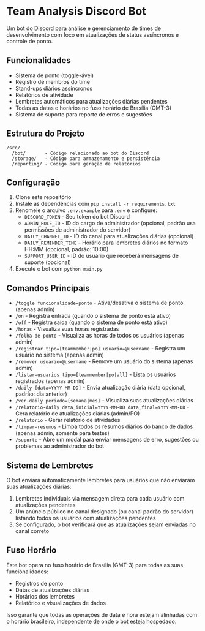 # Team Analysis Discord Bot

Um bot do Discord para análise e gerenciamento de times de desenvolvimento com foco em atualizações de status assíncronos e controle de ponto.

## Funcionalidades

- Sistema de ponto (toggle-ável)
- Registro de membros do time
- Stand-ups diários assíncronos
- Relatórios de atividade
- Lembretes automáticos para atualizações diárias pendentes
- Todas as datas e horários no fuso horário de Brasília (GMT-3)
- Sistema de suporte para reporte de erros e sugestões

## Estrutura do Projeto

```
/src/
  /bot/       - Código relacionado ao bot do Discord
  /storage/   - Código para armazenamento e persistência
  /reporting/ - Código para geração de relatórios
```

## Configuração

1. Clone este repositório
2. Instale as dependências com `pip install -r requirements.txt`
3. Renomeie o arquivo `.env.example` para `.env` e configure:
   - `DISCORD_TOKEN` - Seu token do bot Discord
   - `ADMIN_ROLE_ID` - ID do cargo de administrador (opcional, padrão usa permissões de administrador do servidor)
   - `DAILY_CHANNEL_ID` - ID do canal para atualizações diárias (opcional)
   - `DAILY_REMINDER_TIME` - Horário para lembretes diários no formato HH:MM (opcional, padrão: 10:00)
   - `SUPPORT_USER_ID` - ID do usuário que receberá mensagens de suporte (opcional)
4. Execute o bot com `python main.py`

## Comandos Principais

- `/toggle funcionalidade=ponto` - Ativa/desativa o sistema de ponto (apenas admin)
- `/on` - Registra entrada (quando o sistema de ponto está ativo)
- `/off` - Registra saída (quando o sistema de ponto está ativo)
- `/horas` - Visualiza suas horas registradas
- `/folha-de-ponto` - Visualiza as horas de todos os usuários (apenas admin)
- `/registrar tipo=[teammember|po] usuario=@username` - Registra um usuário no sistema (apenas admin)
- `/remover usuario=@username` - Remove um usuário do sistema (apenas admin)
- `/listar-usuarios tipo=[teammember|po|all]` - Lista os usuários registrados (apenas admin)
- `/daily [data=YYYY-MM-DD]` - Envia atualização diária (data opcional, padrão: dia anterior)
- `/ver-daily periodo=[semana|mes]` - Visualiza suas atualizações diárias
- `/relatorio-daily data_inicial=YYYY-MM-DD data_final=YYYY-MM-DD` - Gera relatório de atualizações diárias (admin/PO)
- `/relatorio` - Gerar relatório de atividades
- `/limpar-resumos` - Limpa todos os resumos diários do banco de dados (apenas admin, somente para testes)
- `/suporte` - Abre um modal para enviar mensagens de erro, sugestões ou problemas ao administrador do bot

## Sistema de Lembretes

O bot enviará automaticamente lembretes para usuários que não enviaram suas atualizações diárias:

1. Lembretes individuais via mensagem direta para cada usuário com atualizações pendentes
2. Um anúncio público no canal designado (ou canal padrão do servidor) listando todos os usuários com atualizações pendentes
3. Se configurado, o bot verificará que as atualizações sejam enviadas no canal correto

## Fuso Horário

Este bot opera no fuso horário de Brasília (GMT-3) para todas as suas funcionalidades:

- Registros de ponto
- Datas de atualizações diárias
- Horários dos lembretes
- Relatórios e visualizações de dados

Isso garante que todas as operações de data e hora estejam alinhadas com o horário brasileiro, independente de onde o bot esteja hospedado.
